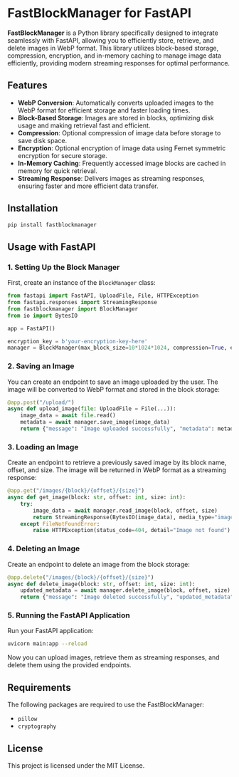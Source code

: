 # FastBlockManager for FastAPI

**FastBlockManager** is a Python library specifically designed to integrate seamlessly with FastAPI, allowing you to efficiently store, retrieve, and delete images in WebP format. This library utilizes block-based storage, compression, encryption, and in-memory caching to manage image data efficiently, providing modern streaming responses for optimal performance.

## Features

- **WebP Conversion**: Automatically converts uploaded images to the WebP format for efficient storage and faster loading times.
- **Block-Based Storage**: Images are stored in blocks, optimizing disk usage and making retrieval fast and efficient.
- **Compression**: Optional compression of image data before storage to save disk space.
- **Encryption**: Optional encryption of image data using Fernet symmetric encryption for secure storage.
- **In-Memory Caching**: Frequently accessed image blocks are cached in memory for quick retrieval.
- **Streaming Response**: Delivers images as streaming responses, ensuring faster and more efficient data transfer.

## Installation

```bash
pip install fastblockmanager
```

## Usage with FastAPI

### 1. Setting Up the Block Manager

First, create an instance of the `BlockManager` class:

```python
from fastapi import FastAPI, UploadFile, File, HTTPException
from fastapi.responses import StreamingResponse
from fastblockmanager import BlockManager
from io import BytesIO

app = FastAPI()

encryption_key = b'your-encryption-key-here'
manager = BlockManager(max_block_size=10*1024*1024, compression=True, encryption_key=encryption_key, cache_size=50)
```

### 2. Saving an Image

You can create an endpoint to save an image uploaded by the user. The image will be converted to WebP format and stored in the block storage:

```python
@app.post("/upload/")
async def upload_image(file: UploadFile = File(...)):
    image_data = await file.read()
    metadata = await manager.save_image(image_data)
    return {"message": "Image uploaded successfully", "metadata": metadata}
```

### 3. Loading an Image

Create an endpoint to retrieve a previously saved image by its block name, offset, and size. The image will be returned in WebP format as a streaming response:

```python
@app.get("/images/{block}/{offset}/{size}")
async def get_image(block: str, offset: int, size: int):
    try:
        image_data = await manager.read_image(block, offset, size)
        return StreamingResponse(BytesIO(image_data), media_type="image/webp")
    except FileNotFoundError:
        raise HTTPException(status_code=404, detail="Image not found")
```

### 4. Deleting an Image

Create an endpoint to delete an image from the block storage:

```python
@app.delete("/images/{block}/{offset}/{size}")
async def delete_image(block: str, offset: int, size: int):
    updated_metadata = await manager.delete_image(block, offset, size)
    return {"message": "Image deleted successfully", "updated_metadata": updated_metadata}
```

### 5. Running the FastAPI Application

Run your FastAPI application:

```bash
uvicorn main:app --reload
```

Now you can upload images, retrieve them as streaming responses, and delete them using the provided endpoints.

## Requirements

The following packages are required to use the FastBlockManager:

- `pillow`
- `cryptography`

## License

This project is licensed under the MIT License.
